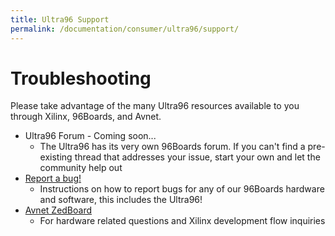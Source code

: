 ```yaml
---
title: Ultra96 Support
permalink: /documentation/consumer/ultra96/support/
---
```

# Troubleshooting
Please take advantage of the many Ultra96 resources available to you through Xilinx, 96Boards, and Avnet.

- Ultra96 Forum - Coming soon...
   - The Ultra96 has its very own 96Boards forum. If you can't find a pre-existing thread that addresses your issue, start your own and let the community help out
- [Report a bug!](https://www.96boards.org/documentation/Extras/Report_a_bug.md.html)
   - Instructions on how to report bugs for any of our 96Boards hardware and software, this includes the Ultra96!
- [Avnet ZedBoard](http://zedboard.org/forums/ultra96-hardware-design)
   - For hardware related questions and Xilinx development flow inquiries